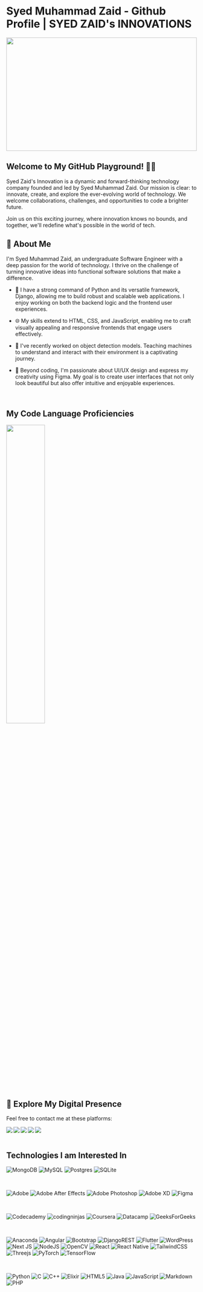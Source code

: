# Syed Muhammad Zaid - Github Profile | SYED ZAID's INNOVATIONS

<img width='100%' height='300' src='https://github-readme-stats.vercel.app/api?username=sy-zaid&theme=midnight-purple&show_icons=true&hide_rank=true' />

## Welcome to My GitHub Playground! 🚀👋

Syed Zaid's Innovation is a dynamic and forward-thinking technology company founded and led by Syed Muhammad Zaid. Our mission is clear: to innovate, create, and explore the ever-evolving world of technology. We welcome collaborations, challenges, and opportunities to code a brighter future.

Join us on this exciting journey, where innovation knows no bounds, and together, we'll redefine what's possible in the world of tech.

## 🚀 About Me

I'm Syed Muhammad Zaid, an undergraduate Software Engineer with a deep passion for the world of technology. I thrive on the challenge of turning innovative ideas into functional software solutions that make a difference.

- 🐍 I have a strong command of Python and its versatile framework, Django, allowing me to build robust and scalable web applications. I enjoy working on both the backend logic and the frontend user experiences.

- 🌐 My skills extend to HTML, CSS, and JavaScript, enabling me to craft visually appealing and responsive frontends that engage users effectively.

- 🤖 I've recently worked on object detection models. Teaching machines to understand and interact with their environment is a captivating journey.

- 🎨 Beyond coding, I'm passionate about UI/UX design and express my creativity using Figma. My goal is to create user interfaces that not only look beautiful but also offer intuitive and enjoyable experiences.

<br>

## My Code Language Proficiencies

<a>
<img width='45%' align="center" src='https://github-readme-stats.vercel.app/api/top-langs/?username=sy-zaid&hide_progress=true&hide_title=true'>
</a>

<br>

## 🔗 Explore My Digital Presence

Feel free to contact me at these platforms:

<a href='mailto:syedmzaid.99@gmail.com'>
<img align='left' src='https://img.shields.io/badge/Gmail-D14836?style=for-the-badge&logo=gmail&logoColor=white'/>
</a>

<a href='https://www.linkedin.com/in/sy-zaid/'>
<img align='left' src='https://img.shields.io/badge/linkedin-0A66C2?style=for-the-badge&logo=linkedin&logoColor=white'/>
</a>

<!-- <a href='https://www.twitter.com/in/'>
<img align='left' src='https://img.shields.io/badge/twitter-1DA1F2?style=for-the-badge&logo=twitter&logoColor=white'/>
</a> -->

<a href='https://www.kaggle.com/syzaid'>
<img align='left' src='https://img.shields.io/badge/Kaggle-035a7d?style=for-the-badge&logo=kaggle&logoColor=white'/>
</a>

<a href='https://www.instagram.com/szaid.py/'>
<img align='left' src='https://img.shields.io/badge/Instagram-%23E4405F.svg?style=for-the-badge&logo=Instagram&logoColor=white'/>
</a>

<a href='https://www.behance.net/szaid'>
<img src='https://img.shields.io/badge/Behance-1769ff?style=for-the-badge&logo=behance&logoColor=white'/>
</a>

<br>
<br>

## Technologies I am Interested In

![MongoDB](https://img.shields.io/badge/MongoDB-%234ea94b.svg?style=for-the-badge&logo=mongodb&logoColor=white)
![MySQL](https://img.shields.io/badge/mysql-%2300f.svg?style=for-the-badge&logo=mysql&logoColor=white)
![Postgres](https://img.shields.io/badge/postgres-%23316192.svg?style=for-the-badge&logo=postgresql&logoColor=white)
![SQLite](https://img.shields.io/badge/sqlite-%2307405e.svg?style=for-the-badge&logo=sqlite&logoColor=white)

<br>

![Adobe](https://img.shields.io/badge/adobe-%23FF0000.svg?style=for-the-badge&logo=adobe&logoColor=white)
![Adobe After Effects](https://img.shields.io/badge/Adobe%20After%20Effects-9999FF.svg?style=for-the-badge&logo=Adobe%20After%20Effects&logoColor=white)
![Adobe Photoshop](https://img.shields.io/badge/adobe%20photoshop-%2331A8FF.svg?style=for-the-badge&logo=adobe%20photoshop&logoColor=white)
![Adobe XD](https://img.shields.io/badge/Adobe%20XD-470137?style=for-the-badge&logo=Adobe%20XD&logoColor=#FF61F6)
![Figma](https://img.shields.io/badge/figma-%23F24E1E.svg?style=for-the-badge&logo=figma&logoColor=white)


<br>

![Codecademy](https://img.shields.io/badge/Codecademy-FFF0E5?style=for-the-badge&logo=codecademy&logoColor=1F243A)
![codingninjas](https://img.shields.io/badge/coding%20ninjas-DD6620?style=for-the-badge&logo=codingninjas&logoColor=white)
![Coursera](https://img.shields.io/badge/Coursera-%230056D2.svg?style=for-the-badge&logo=Coursera&logoColor=white)
![Datacamp](https://img.shields.io/badge/Datacamp-05192D?style=for-the-badge&logo=datacamp&logoColor=03E860)
![GeeksForGeeks](https://img.shields.io/badge/GeeksforGeeks-gray?style=for-the-badge&logo=geeksforgeeks&logoColor=35914c)

<br>

![Anaconda](https://img.shields.io/badge/Anaconda-%2344A833.svg?style=for-the-badge&logo=anaconda&logoColor=white)
![Angular](https://img.shields.io/badge/angular-%23DD0031.svg?style=for-the-badge&logo=angular&logoColor=white)
![Bootstrap](https://img.shields.io/badge/bootstrap-%238511FA.svg?style=for-the-badge&logo=bootstrap&logoColor=white)
![DjangoREST](https://img.shields.io/badge/DJANGO-REST-ff1709?style=for-the-badge&logo=django&logoColor=white&color=ff1709&labelColor=gray)
![Flutter](https://img.shields.io/badge/Flutter-%2302569B.svg?style=for-the-badge&logo=Flutter&logoColor=white)
![WordPress](https://img.shields.io/badge/WordPress-%23117AC9.svg?style=for-the-badge&logo=WordPress&logoColor=white)
![Next JS](https://img.shields.io/badge/Next-black?style=for-the-badge&logo=next.js&logoColor=white)
![NodeJS](https://img.shields.io/badge/node.js-6DA55F?style=for-the-badge&logo=node.js&logoColor=white)
![OpenCV](https://img.shields.io/badge/opencv-%23white.svg?style=for-the-badge&logo=opencv&logoColor=white)
![React](https://img.shields.io/badge/react-%2320232a.svg?style=for-the-badge&logo=react&logoColor=%2361DAFB)
![React Native](https://img.shields.io/badge/react_native-%2320232a.svg?style=for-the-badge&logo=react&logoColor=%2361DAFB)
![TailwindCSS](https://img.shields.io/badge/tailwindcss-%2338B2AC.svg?style=for-the-badge&logo=tailwind-css&logoColor=white)
![Threejs](https://img.shields.io/badge/threejs-black?style=for-the-badge&logo=three.js&logoColor=white)
![PyTorch](https://img.shields.io/badge/PyTorch-%23EE4C2C.svg?style=for-the-badge&logo=PyTorch&logoColor=white)
![TensorFlow](https://img.shields.io/badge/TensorFlow-%23FF6F00.svg?style=for-the-badge&logo=TensorFlow&logoColor=white)

<br>

![Python](https://img.shields.io/badge/python-3670A0?style=for-the-badge&logo=python&logoColor=ffdd54)
![C](https://img.shields.io/badge/c-%2300599C.svg?style=for-the-badge&logo=c&logoColor=white)
![C++](https://img.shields.io/badge/c++-%2300599C.svg?style=for-the-badge&logo=c%2B%2B&logoColor=white)
![Elixir](https://img.shields.io/badge/elixir-%234B275F.svg?style=for-the-badge&logo=elixir&logoColor=white)
![HTML5](https://img.shields.io/badge/html5-%23E34F26.svg?style=for-the-badge&logo=html5&logoColor=white)
![Java](https://img.shields.io/badge/java-%23ED8B00.svg?style=for-the-badge&logo=openjdk&logoColor=white)
![JavaScript](https://img.shields.io/badge/javascript-%23323330.svg?style=for-the-badge&logo=javascript&logoColor=%23F7DF1E)
![Markdown](https://img.shields.io/badge/markdown-%23000000.svg?style=for-the-badge&logo=markdown&logoColor=white)
![PHP](https://img.shields.io/badge/php-%23777BB4.svg?style=for-the-badge&logo=php&logoColor=white)
